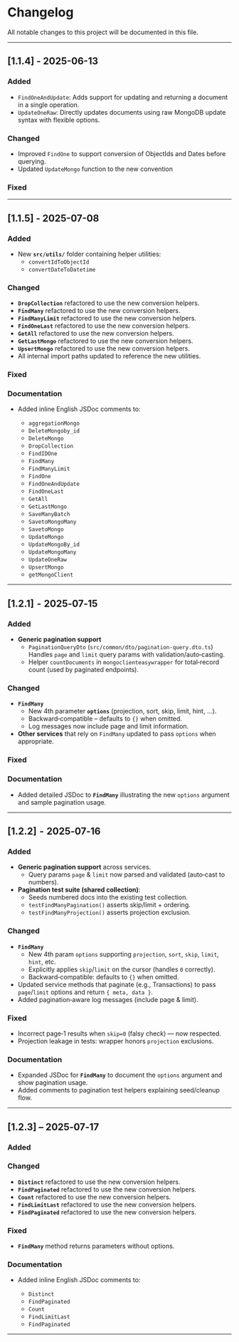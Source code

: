 # Changelog

All notable changes to this project will be documented in this file.

---

## [1.1.4] - 2025-06-13

### Added

- `FindOneAndUpdate`: Adds support for updating and returning a document in a single operation.
- `UpdateOneRaw`: Directly updates documents using raw MongoDB update syntax with flexible options.

### Changed

- Improved `FindOne` to support conversion of ObjectIds and Dates before querying.
- Updated `UpdateMongo` function to the new convention

### Fixed

---

## [1.1.5] - 2025-07-08

### Added

- New **`src/utils/`** folder containing helper utilities:
  - `convertIdToObjectId`
  - `convertDateToDatetime`

### Changed

- **`DropCollection`** refactored to use the new conversion helpers.
- **`FindMany`** refactored to use the new conversion helpers.
- **`FindManyLimit`** refactored to use the new conversion helpers.
- **`FindOneLast`** refactored to use the new conversion helpers.
- **`GetAll`** refactored to use the new conversion helpers.
- **`GetLastMongo`** refactored to use the new conversion helpers.
- **`UpsertMongo`** refactored to use the new conversion helpers.
- All internal import paths updated to reference the new utilities.

### Fixed

### Documentation

- Added inline English JSDoc comments to:

  - `aggregationMongo`
  - `DeleteMongoby_id`
  - `DeleteMongo`
  - `DropCollection`
  - `FindIDOne`
  - `FindMany`
  - `FindManyLimit`
  - `FindOne`
  - `FindOneAndUpdate`
  - `FindOneLast`
  - `GetAll`
  - `GetLastMongo`
  - `SaveManyBatch`
  - `SavetoMongoMany`
  - `SavetoMongo`
  - `UpdateMongo`
  - `UpdateMongoBy_id`
  - `UpdateMongoMany`
  - `UpdateOneRaw`
  - `UpsertMongo`
  - `getMongoClient`

---

## [1.2.1]  ‑  2025‑07‑15

### Added

- **Generic pagination support**
  - `PaginationQueryDto` (`src/common/dto/pagination-query.dto.ts`)  
    Handles `page` and `limit` query params with validation/auto‑casting.
  - Helper `countDocuments` in `mongoclienteasywrapper` for total‑record count (used by paginated endpoints).

### Changed

- **`FindMany`**
  - New 4th parameter **`options`** (projection, sort, skip, limit, hint, …).
  - Backward‑compatible – defaults to `{}` when omitted.
  - Log messages now include page and limit information.
- **Other services** that rely on `FindMany` updated to pass `options` when appropriate.

### Fixed

### Documentation

- Added detailed JSDoc to **`FindMany`** illustrating the new `options` argument and sample pagination usage.

---

## [1.2.2]  ‑  2025‑07‑16

### Added

- **Generic pagination support** across services.
  - Query params `page` & `limit` now parsed and validated (auto‑cast to numbers).
- **Pagination test suite (shared collection)**:
  - Seeds numbered docs into the existing test collection.
  - `testFindManyPagination()` asserts skip/limit + ordering.
  - `testFindManyProjection()` asserts projection exclusion.

### Changed

- **`FindMany`**
  - New 4th param `options` supporting `projection`, `sort`, `skip`, `limit`, `hint`, etc.
  - Explicitly applies `skip`/`limit` on the cursor (handles `0` correctly).
  - Backward‑compatible: defaults to `{}` when omitted.
- Updated service methods that paginate (e.g., Transactions) to pass `page`/`limit` options and return `{ meta, data }`.
- Added pagination‑aware log messages (include page & limit).

### Fixed

- Incorrect page‑1 results when `skip=0` (falsy check) — now respected.
- Projection leakage in tests: wrapper honors `projection` exclusions.

### Documentation

- Expanded JSDoc for **`FindMany`** to document the `options` argument and show pagination usage.
- Added comments to pagination test helpers explaining seed/cleanup flow.

---

## [1.2.3] – 2025‑07‑17

### Added

### Changed

- **`Distinct`** refactored to use the new conversion helpers.
- **`FindPaginated`** refactored to use the new conversion helpers.
- **`Count`** refactored to use the new conversion helpers.
- **`FindLimitLast`** refactored to use the new conversion helpers.
- **`FindPaginated`** refactored to use the new conversion helpers.

### Fixed

- **`FindMany`** method returns parameters without options.

### Documentation

- Added inline English JSDoc comments to:

  - `Distinct`
  - `FindPaginated`
  - `Count`
  - `FindLimitLast`
  - `FindPaginated`

---
